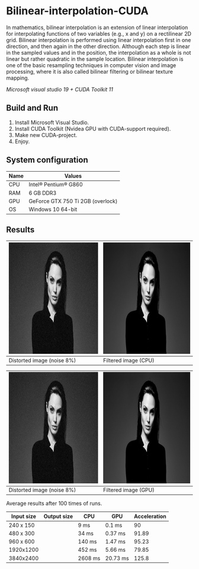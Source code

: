 # Bilinear-interpolation-CUDA
In mathematics, bilinear interpolation is an extension of linear interpolation for interpolating functions of two variables (e.g., x and y) on a rectilinear 2D grid.
Bilinear interpolation is performed using linear interpolation first in one direction, and then again in the other direction. Although each step is linear in the sampled values and in the position, the interpolation as a whole is not linear but rather quadratic in the sample location.
Bilinear interpolation is one of the basic resampling techniques in computer vision and image processing, where it is also called bilinear filtering or bilinear texture mapping.

*Microsoft visual studio 19 +  CUDA Toolkit 11*

Build and Run
-------------

1. Install Microsoft Visual Studio.
2. Install CUDA Toolkit (Nvidea GPU with CUDA-support required).
3. Make new CUDA-project.
4. Enjoy.

## System configuration

| Name  | Values  |
|-------|---------|
| CPU  | Intel® Pentium® G860 |
| RAM  | 6 GB DDR3 |
| GPU  | GeForce GTX 750 Ti 2GB (overlock) |
| OS   | Windows 10 64-bit  |

## Results

<img src="https://github.com/VladislavPVI/Salt-and-Pepper-Filter-CUDA/blob/master/DOC/NoiseAngelina.jpg" width="480" height="300" /> | <img src="https://github.com/VladislavPVI/Salt-and-Pepper-Filter-CUDA/blob/master/DOC/CPUoutAngelina.jpg" width="480" height="300" />
------------ | ------------- 
Distorted image (noise 8%) | Filtered image (CPU)

<img src="https://github.com/VladislavPVI/Salt-and-Pepper-Filter-CUDA/blob/master/DOC/NoiseAngelina.jpg" width="480" height="300" /> | <img src="https://github.com/VladislavPVI/Salt-and-Pepper-Filter-CUDA/blob/master/DOC/GPUoutAngelina.jpg" width="480" height="300" />
------------ | ------------- 
Distorted image (noise 8%) | Filtered image (GPU)

Average results after 100 times of runs.

|    Input size  |   Output size |          CPU        |         GPU       | Acceleration |
|-------------|-|--------------------|-------------------|--------------|
| 240 x 150   | |9 ms               | 0.1 ms            |    90      |
| 480 x 300   | |34 ms               | 0.37 ms            |    91.89      |
| 960 x 600   | |140 ms              | 1.47 ms             |    95.23      |
| 1920x1200 | |452 ms   | 5.66 ms            |    79.85      |
| 3840x2400 | |2608 ms | 20.73 ms |    125.8      |
